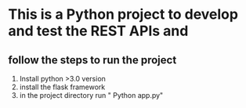 # This is a Python project to develop and test the REST APIs and 


## follow the steps to run the project
1. Install python >3.0 version
2. install the flask framework
3. in the project directory run " Python app.py"


